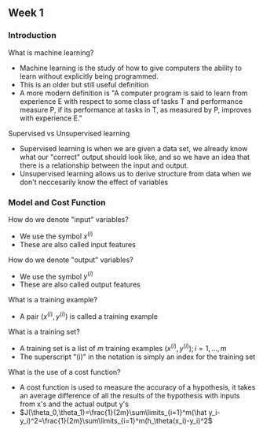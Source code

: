 ## Week 1

### Introduction

What is machine learning?
- Machine learning is the study of how to give computers the ability to learn without explicitly being programmed.
- This is an older but still useful definition
- A more modern definition is "A computer program is said to learn from experience E with respect to some class of tasks T and performance measure P, if its performance at tasks in T, as measured by P, improves with experience E."

Supervised vs Unsupervised learning
- Supervised learning is when we are given a data set, we already know what our "correct" output should look like, and so we have an idea that there is a relationship between the input and output.
- Unsupervised learning allows us to derive structure from data when we don't neccesarily know the effect of variables

### Model and Cost Function

How do we denote "input" variables?
- We use the symbol $x^{(i)}$
- These are also called input features

How do we denote "output" variables?
- We use the symbol $y^{(i)}$
- These are also called output features

What is a training example?
- A pair $(x^{(i)},y^{(i)})$ is called a training example

What is a training set?
- A training set is a list of $m$ training examples $(x^{(i)},y^{(i)});i=1,...,m$
- The superscript "(i)" in the notation is simply an index for the training set

What is the use of a cost function?
- A cost function is used to measure the accuracy of a hypothesis, it takes an average difference of all the results of the hypothesis with inputs from x's and the actual output y's
- $J(\theta_0,\theta_1)=\frac{1}{2m}\sum\limits_{i=1}^m(\hat y_i-y_i)^2=\frac{1}{2m}\sum\limits_{i=1}^m(h_\theta(x_i)-y_i)^2$

